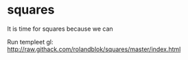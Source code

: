 # squares

It is time for squares because we can

Run templeet gl:  http://raw.githack.com/rolandblok/squares/master/index.html
